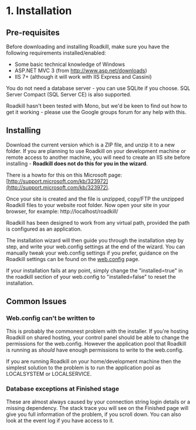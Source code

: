 # 1. Installation

## Pre-requisites
Before downloading and installing Roadkill, make sure you have the following requirements installed/enabled:

* Some basic technical knowledge of Windows
* ASP.NET MVC 3 (from http://www.asp.net/downloads)
* IIS 7+ (although it will work with IIS Express and Cassini)

You do not need a database server - you can use SQLite if you choose. SQL Server Compact (SQL Server CE) is also supported.

Roadkill hasn't been tested with Mono, but we'd be keen to find out how to get it working - please use the Google groups forum for any help with this.

## Installing
Download the current version which is a ZIP file, and unzip it to a new folder.  If you are planning to use Roadkill on your development machine or remote access to another machine, you will need to create an IIS site before installing - **Roadkill does not do this for you in the wizard**. 

There is a howto for this on this Microsoft page: [http://support.microsoft.com/kb/323972](http://support.microsoft.com/kb/323972).

Once your site is created and the file is unzipped, copy/FTP the unzipped Roadkill files to your website root folder. Now open your site in your browser, for example: http://localhost/roadkill/

Roadkill has been designed to work from any virtual path, provided the path is configured as an application.

The installation wizard will then guide you through the installation step by step, and write your web.config settings at the end of the wizard. You can manually tweak your web.config settings if you prefer, guidance on the Roadkill settings can be found on the [web.config]() page.

If your installation fails at any point, simply change the "installed=true" in the roadkill section of your web.config to "installed=false" to reset the installation.

## Common Issues

### Web.config can't be written to
This is probably the commonest problem with the installer. If you're hosting Roadkill on shared hosting, your control panel should be able to change the permissions for the web.config. However the application pool that Roadkill is running as *should* have enough permissions to write to the web.config.

If you are running Roadkill on your home/development machine then the simplest solution to the problem is to run the application pool as LOCALSYSTEM or LOCALSERVICE.

### Database exceptions at Finished stage
These are almost always caused by your connection string login details or a missing dependency. The stack trace you will see on the Finished page will give you full information of the problem, if you scroll down. You can also look at the event log if you have access to it.
<div style="page-break-after:always"></div>